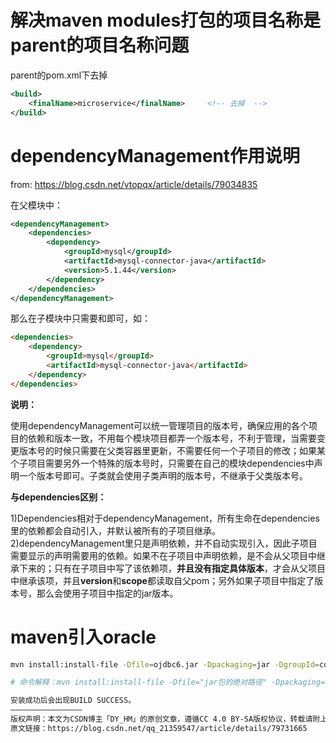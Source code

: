 # 解决maven modules打包的项目名称是parent的项目名称问题

parent的pom.xml下去掉

```xml
<build>
    <finalName>microservice</finalName>		<!-- 去掉  -->
</build>
```

# dependencyManagement作用说明

from: https://blog.csdn.net/vtopqx/article/details/79034835

在父模块中：

```xml
<dependencyManagement>
    <dependencies>
        <dependency>
            <groupId>mysql</groupId>
            <artifactId>mysql-connector-java</artifactId>
            <version>5.1.44</version>
        </dependency>
    </dependencies>
</dependencyManagement>
```

那么在子模块中只需要<groupId>和<artifactId>即可，如：

```html
<dependencies>
    <dependency>
        <groupId>mysql</groupId>
        <artifactId>mysql-connector-java</artifactId>
    </dependency>
</dependencies>
```

**说明：**

使用dependencyManagement可以统一管理项目的版本号，确保应用的各个项目的依赖和版本一致，不用每个模块项目都弄一个版本号，不利于管理，当需要变更版本号的时候只需要在父类容器里更新，不需要任何一个子项目的修改；如果某个子项目需要另外一个特殊的版本号时，只需要在自己的模块dependencies中声明一个版本号即可。子类就会使用子类声明的版本号，不继承于父类版本号。

**与dependencies区别：**

1)Dependencies相对于dependencyManagement，所有生命在dependencies里的依赖都会自动引入，并默认被所有的子项目继承。
2)dependencyManagement里只是声明依赖，并不自动实现引入，因此子项目需要显示的声明需要用的依赖。如果不在子项目中声明依赖，是不会从父项目中继承下来的；只有在子项目中写了该依赖项，**并且没有指定具体版本**，才会从父项目中继承该项，并且**version**和**scope**都读取自父pom；另外如果子项目中指定了版本号，那么会使用子项目中指定的jar版本。

# maven引入oracle

```sh
mvn install:install-file -Dfile=ojdbc6.jar -Dpackaging=jar -DgroupId=com.oracle -DartifactId=ojdbc6 -Dversion=11.2.0.1.0　　

# 命令解释：mvn install:install-file -Dfile="jar包的绝对路径" -Dpackaging="文件打包方式" -DgroupId=groupid名 -DartifactId=artifactId名 -Dversion=jar版本 （artifactId名对应之后maven配置的依赖名）。

安装成功后会出现BUILD SUCCESS。
————————————————
版权声明：本文为CSDN博主「DY_HM」的原创文章，遵循CC 4.0 BY-SA版权协议，转载请附上原文出处链接及本声明。
原文链接：https://blog.csdn.net/qq_21359547/article/details/79731665
```

